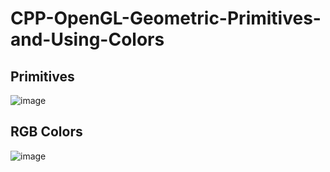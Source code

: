 # CPP-OpenGL-Geometric-Primitives-and-Using-Colors
## Primitives
![image](https://user-images.githubusercontent.com/85553852/152270521-9c0a15bc-f28d-4eee-90ef-837c356ee501.png)  
## RGB Colors
![image](https://user-images.githubusercontent.com/85553852/152270553-04aa5cd5-9e1f-4344-a79d-3cd038fa286b.png)
